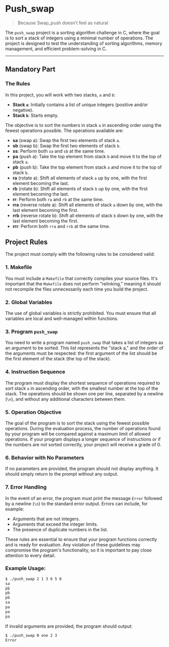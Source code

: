# Push_swap
>Because Swap_push doesn’t feel as natural

The `push_swap` project is a sorting algorithm challenge in C, where the goal is to sort a stack of integers using a minimal number of operations. The project is designed to test the understanding of sorting algorithms, memory management, and efficient problem-solving in C.

---

## Mandatory Part

### The Rules

In this project, you will work with two stacks, `a` and `b`:

- **Stack `a`**: Initially contains a list of unique integers (positive and/or negative).
- **Stack `b`**: Starts empty.

The objective is to sort the numbers in stack `a` in ascending order using the fewest operations possible. The operations available are:

- **sa** (swap a): Swap the first two elements of stack `a`.
- **sb** (swap b): Swap the first two elements of stack `b`.
- **ss**: Perform both `sa` and `sb` at the same time.
- **pa** (push a): Take the top element from stack `b` and move it to the top of stack `a`.
- **pb** (push b): Take the top element from stack `a` and move it to the top of stack `b`.
- **ra** (rotate a): Shift all elements of stack `a` up by one, with the first element becoming the last.
- **rb** (rotate b): Shift all elements of stack `b` up by one, with the first element becoming the last.
- **rr**: Perform both `ra` and `rb` at the same time.
- **rra** (reverse rotate a): Shift all elements of stack `a` down by one, with the last element becoming the first.
- **rrb** (reverse rotate b): Shift all elements of stack `b` down by one, with the last element becoming the first.
- **rrr**: Perform both `rra` and `rrb` at the same time.

## Project Rules

The project must comply with the following rules to be considered valid:

### 1. Makefile
You must include a `Makefile` that correctly compiles your source files. It's important that the `Makefile` does not perform "relinking," meaning it should not recompile the files unnecessarily each time you build the project.

### 2. Global Variables
The use of global variables is strictly prohibited. You must ensure that all variables are local and well-managed within functions.

### 3. Program `push_swap`
You need to write a program named `push_swap` that takes a list of integers as an argument to be sorted. This list represents the "stack a," and the order of the arguments must be respected: the first argument of the list should be the first element of the stack (the top of the stack).

### 4. Instruction Sequence
The program must display the shortest sequence of operations required to sort stack `a` in ascending order, with the smallest number at the top of the stack. The operations should be shown one per line, separated by a newline (`\n`), and without any additional characters between them.

### 5. Operation Objective
The goal of the program is to sort the stack using the fewest possible operations. During the evaluation process, the number of operations found by your program will be compared against a maximum limit of allowed operations. If your program displays a longer sequence of instructions or if the numbers are not sorted correctly, your project will receive a grade of 0.

### 6. Behavior with No Parameters
If no parameters are provided, the program should not display anything. It should simply return to the prompt without any output.

### 7. Error Handling
In the event of an error, the program must print the message `Error` followed by a newline (`\n`) to the standard error output. Errors can include, for example:
- Arguments that are not integers.
- Arguments that exceed the integer limits.
- The presence of duplicate numbers in the list.

These rules are essential to ensure that your program functions correctly and is ready for evaluation. Any violation of these guidelines may compromise the program's functionality, so it is important to pay close attention to every detail.

### Example Usage:

```bash
$ ./push_swap 2 1 3 6 5 8
sa
pb
pb
pb
sa
pa
pa
pa
```

If invalid arguments are provided, the program should output:

```bash
$ ./push_swap 0 one 2 3
Error
```
